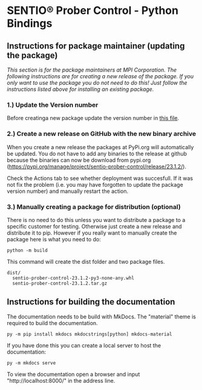 # SENTIO® Prober Control - Python Bindings

## Instructions for package maintainer (updating the package) 

*This section is for the package maintainers at MPI Corporation. The following instructions are for creating a new release of the package. If you only want to use the package you do not need to do this! Just follow the instructions listed above for installing an existing package.*

### 1.) Update the Version number

Before creatinga new package update the version number in [this file](https://github.com/SentioProberDev/SentioProberControl/blob/master/pyproject.toml).

### 2.) Create a new release on GitHub with the new binary archive

When you create a new release the packages at PyPi.org will automatically be updated. You do not have to add any binaries to the release at github because the binaries can now be download from pypi.org (https://pypi.org/manage/project/sentio-prober-control/release/23.1.2/).

Check the Actions tab to see whether deployment was succesfull. If it was not fix the problem (i.e. you may have forgotten to update the package version number) and manually restart the action. 

### 3.) Manually creating a package for distribution (optional)

There is no need to do this unless you want to distribute a package to a specific customer for testing. Otherwise just create a new release and 
distribute it to pip. However if you really want to manually create the package here is what you need to do:

```python -m build```

This command will create the dist folder and two package files.

```
dist/
  sentio-prober-control-23.1.2-py3-none-any.whl
  sentio-prober-control-23.1.2.tar.gz
```

## Instructions for building the documentation

The documentation needs to be build with MkDocs. The "material" theme is required to build the documentation.

```py -m pip install mkdocs mkdocstrings[python] mkdocs-material```

If you have done this you can create a local server to host the documentation:

 ```py -m mkdocs serve```

To view the documentation open a browser and input "http://localhost:8000/" in the address line.